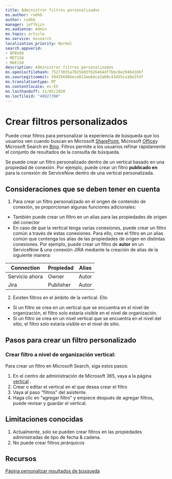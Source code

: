 ```yaml
---
title: Administrar filtros personalizados
ms.author: rodhb
author: rodhb
manager: jeffkizn
ms.audience: Admin
ms.topic: article
ms.service: mssearch
localization_priority: Normal
search.appverid:
- BFB160
- MET150
- MOE150
description: Administrar filtros personalizados
ms.openlocfilehash: 75273035a7825683f626464df7bbc8e294b41b6f
ms.sourcegitcommit: 59435698bece013ae64ca2a68c43455ca10e3fdf
ms.translationtype: MT
ms.contentlocale: es-ES
ms.lasthandoff: 11/05/2020
ms.locfileid: "48927390"
---
```

# <a name="create-custom-filters"></a>Crear filtros personalizados

Puede crear filtros para personalizar la experiencia de búsqueda que los usuarios ven cuando buscan en Microsoft [SharePoint](https://sharepoint.com/), Microsoft [Office](https://office.com)y Microsoft Search en [Bing](https://bing.com). Filtros permite a los usuarios refinar rápidamente el conjunto de resultados de la consulta de búsqueda.

Se puede crear un filtro personalizado dentro de un vertical basado en una propiedad de conexión. Por ejemplo, puede crear un filtro **publicado en** para la conexión de ServiceNow dentro de una vertical personalizada.

## <a name="things-to-consider"></a>Consideraciones que se deben tener en cuenta

1. Para crear un filtro personalizado en el origen de contenido de conexión, se proporcionan algunas funciones adicionales:
- También puede crear un filtro en un alias para las propiedades de origen del conector
- En caso de que la vertical tenga varias conexiones, puede crear un filtro común a través de estas conexiones. Para ello, cree el filtro en un alias común que contenga los alias de las propiedades de origen en distintas conexiones. Por ejemplo, puede crear un filtro de **autor** en un ServiceNow & una conexión JIRA mediante la creación de alias de la siguiente manera:

| Connection | Propiedad | Alias |
| --- | --- | --- |
| Servicio ahora | Owner | Autor |
| Jira | Publisher | Autor |

2. Existen filtros en el ámbito de la vertical. Ello  
- Si un filtro se crea en un vertical que se encuentra en el nivel de organización, el filtro solo estaría visible en el nivel de organización.
- Si un filtro se crea en un nivel vertical que se encuentra en el nivel del sitio, el filtro solo estaría visible en el nivel de sitio.

## <a name="steps-to-create-custom-filter"></a>Pasos para crear un filtro personalizado

### <a name="create-filter-in-organizational-level-vertical"></a>Crear filtro a nivel de organización vertical:

Para crear un filtro en Microsoft Search, siga estos pasos:

1. En el centro de administración de Microsoft 365, vaya a la página [vertical](https://admin.microsoft.com/Adminportal/Home#/MicrosoftSearch/verticals) .
2. Crear o editar el vertical en el que desea crear el filtro
3. Vaya al paso "filtros" del asistente.
4. Haga clic en "agregar filtro" y empiece después de agregar filtros, puede revisar y guardar el vertical.

## <a name="known-limitations"></a>Limitaciones conocidas

1. Actualmente, solo se pueden crear filtros en las propiedades administradas de tipo de fecha & cadena.
2. No puede crear filtros jerárquicos

## <a name="resources"></a>Recursos

[Página personalizar resultados de búsqueda](customize-search-page.md)